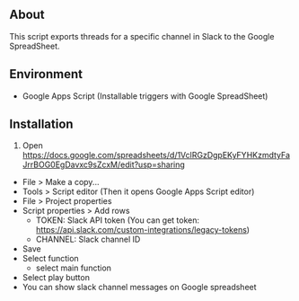 ## About

This script exports threads for a specific channel in Slack to the Google SpreadSheet.

## Environment

- Google Apps Script (Installable triggers with Google SpreadSheet)

## Installation

1. Open https://docs.google.com/spreadsheets/d/1VclRGzDgpEKyFYHKzmdtyFaJrrBOG0EgDavxc9sZcxM/edit?usp=sharing
- File > Make a copy... 
- Tools > Script editor (Then it opens Google Apps Script editor) 
- File > Project properties
- Script properties > Add rows
    - TOKEN: Slack API token (You can get token: https://api.slack.com/custom-integrations/legacy-tokens)
    - CHANNEL: Slack channel ID
- Save
- Select function
    - select main function
- Select play button
- You can show slack channel messages on Google spreadsheet
